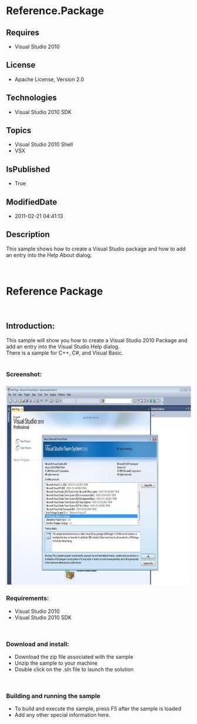 # Reference.Package
## Requires
* Visual Studio 2010
## License
* Apache License, Version 2.0
## Technologies
* Visual Studio 2010 SDK
## Topics
* Visual Studio 2010 Shell
* VSX
## IsPublished
* True
## ModifiedDate
* 2011-02-21 04:41:13
## Description

<p>This sample shows how to create a Visual Studio package and how to add an entry into the Help About dialog.
<br>
<br>
<br>
</p>
<h1>Reference Package</h1>
<p>&nbsp;</p>
<h2>Introduction:</h2>
<p>This sample will show you how to create a Visual Studio 2010 Package and add an entry into the Visual Studio Help dialog.<br>
There is a sample for C&#43;&#43;, C#, and Visual Basic.<br>
<br>
</p>
<h3>Screenshot:</h3>
<h3><img src="18584-package.jpg" alt="" width="843" height="540"></h3>
<h3>Requirements:</h3>
<ul>
<li>Visual Studio 2010 </li><li>Visual Studio 2010 SDK </li></ul>
<p>&nbsp;</p>
<h3>Download and install:</h3>
<ul>
<li>Download the zip file associated with the sample </li><li>Unzip the sample to your machine </li><li>Double click on the .sln file to launch the solution </li></ul>
<p>&nbsp;</p>
<h3>Building and running the sample</h3>
<ul>
<li>To build and execute the sample, press F5 after the sample is loaded </li><li>Add any other special information here. </li></ul>
